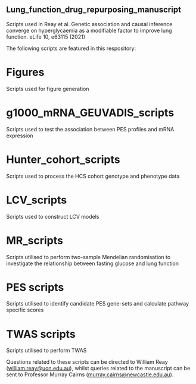 ## Lung_function_drug_repurposing_manuscript
Scripts used in Reay et al. Genetic association and causal inference converge on hyperglycaemia as a modifiable factor to improve lung function. eLife 10, e63115 (2021)

The following scripts are featured in this respository:

# Figures
Scripts used for figure generation

# g1000_mRNA_GEUVADIS_scripts
Scripts used to test the association between PES profiles and mRNA expression

# Hunter_cohort_scripts
Scripts used to process the HCS cohort genotype and phenotype data

# LCV_scripts
Scripts used to construct LCV models

# MR_scripts
Scripts utilised to perform two-sample Mendelian randomisation to investigate the relationship between fasting glucose and lung function

# PES scripts
Scripts utilised to identify candidate PES gene-sets and calculate pathway specific scores

# TWAS scripts
Scripts utilised to perform TWAS

Questions related to these scripts can be directed to William Reay (william.reay@uon.edu.au), whilst queries related to the manuscript can be sent to Professor Murray Cairns (murray.cairns@newcastle.edu.au).

